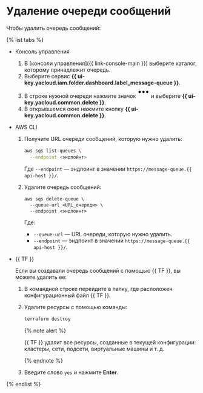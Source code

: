 # Удаление очереди сообщений

Чтобы удалить очередь сообщений:

{% list tabs %}

- Консоль управления

  1. В [консоли управления]({{ link-console-main }}) выберите каталог, которому принадлежит очередь.
  1. Выберите сервис **{{ ui-key.yacloud.iam.folder.dashboard.label_message-queue }}**.
  1. В строке нужной очереди нажмите значок ![image](../../_assets/console-icons/ellipsis.svg) и выберите **{{ ui-key.yacloud.common.delete }}**.
  1. В открывшемся окне нажмите кнопку **{{ ui-key.yacloud.common.delete }}**.
  
- AWS CLI
  
  1. Получите URL очереди сообщений, которую нужно удалить:
  
     ```bash
     aws sqs list-queues \
       --endpoint <эндпойнт>
     ```

     Где `--endpoint` — эндпоинт в значении `https://message-queue.{{ api-host }}/`.

  2. Удалите очередь сообщений:
  
     ```
     aws sqs delete-queue \
       --queue-url <URL_очереди> \
       --endpoint <эндпоинт>
     ```

     Где:
     * `--queue-url` — URL очереди, которую нужно удалить.
     * `--endpoint` — эндпоинт в значении `https://message-queue.{{ api-host }}/`.

- {{ TF }}

  Если вы создавали очередь сообщений с помощью {{ TF }}, вы можете удалить ее:
  1. В командной строке перейдите в папку, где расположен конфигурационный файл {{ TF }}.
  1. Удалите ресурсы с помощью команды:

     ```bash
     terraform destroy
     ```

     {% note alert %}

     {{ TF }} удалит все ресурсы, созданные в текущей конфигурации: кластеры, сети, подсети, виртуальные машины и т. д.

     {% endnote %}

  1. Введите слово `yes` и нажмите **Enter**.

{% endlist %}
